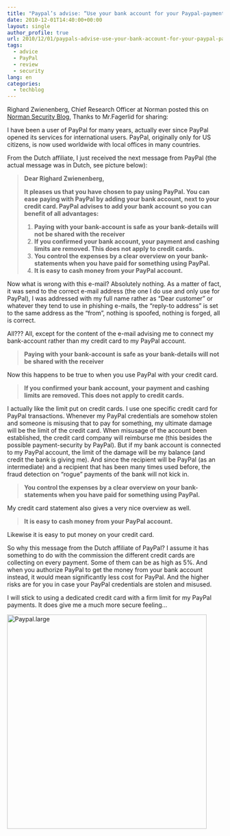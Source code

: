 ```yaml
---
title: "Paypal’s advise: “Use your bank account for your Paypal-payments”. Really ?!"
date: 2010-12-01T14:40:00+00:00
layout: single
author_profile: true
url: 2010/12/01/paypals-advise-use-your-bank-account-for-your-paypal-payments-really/
tags:
  - advice
  - PayPal
  - review
  - security
lang: en
categories: 
  - techblog
---
```

Righard Zwienenberg, Chief Research Officer at Norman posted this on <a href="http://www.norman.com/security_center/blog/righard_zwienenberg/130919/en" target="_blank">Norman Security Blog</a>, Thanks to Mr.Fagerlid for sharing: 

I have been a user of PayPal for many years, actually ever since PayPal opened its services for international users. PayPal, originally only for US citizens, is now used worldwide with local offices in many countries.

From the Dutch affiliate, I just received the next message from PayPal (the actual message was in Dutch, see picture below):

> **Dear Righard Zwienenberg,**
> 
> **It pleases us that you have chosen to pay using PayPal. You can ease paying with PayPal by adding your bank account, next to your credit card. PayPal advises to add your bank account so you can benefit of all advantages:**
> 
>   1. **Paying with your bank-account is safe as your bank-details will not be shared with the receiver**
>   2. **If you confirmed your bank account, your payment and cashing limits are removed. This does not apply to credit cards.**
>   3. **You control the expenses by a clear overview on your bank-statements when you have paid for something using PayPal.**
>   4. **It is easy to cash money from your PayPal account.**

Now what is wrong with this e-mail? Absolutely nothing. As a matter of fact, it was send to the correct e-mail address (the one I do use and only use for PayPal), I was addressed with my full name rather as “Dear customer” or whatever they tend to use in phishing e-mails, the “reply-to address” is set to the same address as the “from”, nothing is spoofed, nothing is forged, all is correct.

All??? All, except for the content of the e-mail advising me to connect my bank-account rather than my credit card to my PayPal account.

> **Paying with your bank-account is safe as your bank-details will not be shared with the receiver**

Now this happens to be true to when you use PayPal with your credit card.

> **If you confirmed your bank account, your payment and cashing limits are removed. This does not apply to credit cards.**

I actually like the limit put on credit cards. I use one specific credit card for PayPal transactions. Whenever my PayPal credentials are somehow stolen and someone is misusing that to pay for something, my ultimate damage will be the limit of the credit card. When misusage of the account been established, the credit card company will reimburse me (this besides the possible payment-security by PayPal). But if my bank account is connected to my PayPal account, the limit of the damage will be my balance (and credit the bank is giving me). And since the recipient will be PayPal (as an intermediate) and a recipient that has been many times used before, the fraud detection on “rogue” payments of the bank will not kick in.

> **You control the expenses by a clear overview on your bank-statements when you have paid for something using PayPal.**

My credit card statement also gives a very nice overview as well.

> **It is easy to cash money from your PayPal account.**

Likewise it is easy to put money on your credit card.

So why this message from the Dutch affiliate of PayPal? I assume it has something to do with the commission the different credit cards are collecting on every payment. Some of them can be as high as 5%. And when you authorize PayPal to get the money from your bank account instead, it would mean significantly less cost for PayPal. And the higher risks are for you in case your PayPal credentials are stolen and misused.

I will stick to using a dedicated credit card with a firm limit for my PayPal payments. It does give me a much more secure feeling…

[<img title="Paypal.large" border="0" alt="Paypal.large" src="http://lh5.ggpht.com/_vaUVXcmC3OI/TPZXb2hzm4I/AAAAAAAADUQ/iH1VVbkhlMQ/Paypal.large_thumb.jpg?imgmax=800" width="466" height="500" />](http://lh4.ggpht.com/_vaUVXcmC3OI/TPZXZPvdMyI/AAAAAAAADUM/gYucBLfj8T0/s1600-h/Paypal.large%5B2%5D.jpg)